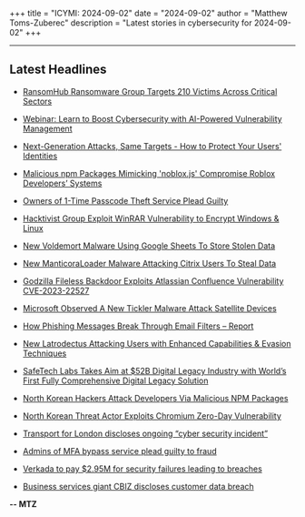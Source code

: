 +++
title = "ICYMI: 2024-09-02"
date = "2024-09-02"
author = "Matthew Toms-Zuberec"
description = "Latest stories in cybersecurity for 2024-09-02"
+++

---------------------------------------------------------------------------
## Latest Headlines
- [RansomHub Ransomware Group Targets 210 Victims Across Critical Sectors](https://thehackernews.com/2024/09/ransomhub-ransomware-group-targets-210.html)

- [Webinar: Learn to Boost Cybersecurity with AI-Powered Vulnerability Management](https://thehackernews.com/2024/09/webinar-learn-to-boost-cybersecurity.html)

- [Next-Generation Attacks, Same Targets - How to Protect Your Users' Identities](https://thehackernews.com/2024/09/next-generation-attacks-same-targets.html)

- [Malicious npm Packages Mimicking 'noblox.js' Compromise Roblox Developers’ Systems](https://thehackernews.com/2024/09/malicious-npm-packages-mimicking.html)

- [Owners of 1-Time Passcode Theft Service Plead Guilty](https://krebsonsecurity.com/2024/09/owners-of-1-time-passcode-theft-service-plead-guilty/)

- [Hacktivist Group Exploit WinRAR Vulnerability to Encrypt Windows & Linux](https://cybersecuritynews.com/hacktivist-group-exploit-winrar-vulnerability/)

- [New Voldemort Malware Using Google Sheets To Store Stolen Data](https://cybersecuritynews.com/voldemort-malware-google-sheets-data-theft/)

- [New ManticoraLoader Malware Attacking Citrix Users To Steal Data](https://cybersecuritynews.com/manticoraloader-citrix-attack/)

- [Godzilla Fileless Backdoor Exploits Atlassian Confluence Vulnerability CVE-2023-22527](https://cybersecuritynews.com/godzilla-fileless-backdoor-exploits/)

- [Microsoft Observed A New Tickler Malware Attack Satellite Devices](https://cybersecuritynews.com/tickler-malware/)

- [How Phishing Messages Break Through Email Filters – Report](https://cybersecuritynews.com/phishing-email-filter-breakthroughs/)

- [New Latrodectus Attacking Users with Enhanced Capabilities & Evasion Techniques](https://cybersecuritynews.com/new-latrodectus-attacking/)

- [SafeTech Labs Takes Aim at $52B Digital Legacy Industry with World’s First Fully Comprehensive Digital Legacy Solution](https://cybersecuritynews.com/safetech-labs-takes-aim-at-52b-digital-legacy-industry/)

- [North Korean Hackers Attack Developers Via Malicious NPM Packages](https://cybersecuritynews.com/north-korean-hackers-npm-attack/)

- [North Korean Threat Actor Exploits Chromium Zero-Day Vulnerability](https://cybersecuritynews.com/chromium-zero-day-vulnerability/)

- [Transport for London discloses ongoing “cyber security incident”](https://www.bleepingcomputer.com/news/security/transport-for-london-discloses-ongoing-cyber-security-incident/)

- [Admins of MFA bypass service plead guilty to fraud](https://www.bleepingcomputer.com/news/legal/admins-of-mfa-bypass-service-plead-guilty-to-fraud/)

- [Verkada to pay $2.95M for security failures leading to breaches](https://www.bleepingcomputer.com/news/security/verkada-to-pay-295m-for-security-failures-leading-to-breaches/)

- [Business services giant CBIZ discloses customer data breach](https://www.bleepingcomputer.com/news/security/business-services-giant-cbiz-discloses-customer-data-breach/)

**-- MTZ**